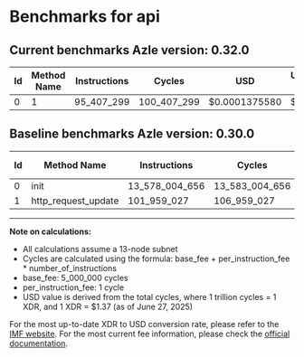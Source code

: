 # Benchmarks for api

## Current benchmarks Azle version: 0.32.0

| Id  | Method Name | Instructions | Cycles      | USD           | USD/Million Calls | Change                                     |
| --- | ----------- | ------------ | ----------- | ------------- | ----------------- | ------------------------------------------ |
| 0   | 1           | 95_407_299   | 100_407_299 | $0.0001375580 | $137.55           | <font color="green">-13_482_597_357</font> |

## Baseline benchmarks Azle version: 0.30.0

| Id  | Method Name         | Instructions   | Cycles         | USD           | USD/Million Calls |
| --- | ------------------- | -------------- | -------------- | ------------- | ----------------- |
| 0   | init                | 13_578_004_656 | 13_583_004_656 | $0.0186087164 | $18_608.71        |
| 1   | http_request_update | 101_959_027    | 106_959_027    | $0.0001465339 | $146.53           |

---

**Note on calculations:**

- All calculations assume a 13-node subnet
- Cycles are calculated using the formula: base_fee + per_instruction_fee \* number_of_instructions
- base_fee: 5_000_000 cycles
- per_instruction_fee: 1 cycle
- USD value is derived from the total cycles, where 1 trillion cycles = 1 XDR, and 1 XDR = $1.37 (as of June 27, 2025)

For the most up-to-date XDR to USD conversion rate, please refer to the [IMF website](https://www.imf.org/external/np/fin/data/rms_sdrv.aspx).
For the most current fee information, please check the [official documentation](https://internetcomputer.org/docs/references/cycles-cost-formulas).

